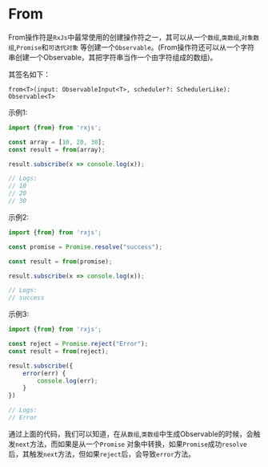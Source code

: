 # From

From操作符是`RxJs`中最常使用的创建操作符之一，其可以从一个`数组`,`类数组`,`对象数组`,`Promise`和`可迭代对象`
等创建一个`Observable`。(From操作符还可以从一个字符串创建一个Observable，其把字符串当作一个由字符组成的数组)。

其签名如下：

```
from<T>(input: ObservableInput<T>, scheduler?: SchedulerLike): Observable<T>
```

示例1:

```ts
import {from} from 'rxjs';

const array = [10, 20, 30];
const result = from(array);

result.subscribe(x => console.log(x));

// Logs:
// 10
// 20
// 30
```

示例2:

```ts
import {from} from 'rxjs';

const promise = Promise.resolve("success");

const result = from(promise);

result.subscribe(x => console.log(x));

// Logs:
// success
```

示例3:

```ts
import {from} from 'rxjs';

const reject = Promise.reject("Error");
const result = from(reject);

result.subscribe({
    error(err) {
        console.log(err);
    }
})

// Logs:
// Error
```

通过上面的代码，我们可以知道，在从`数组`,`类数组`中生成Observable的时候，会触发`next`方法，而如果是从一个`Promise`
对象中转换，如果`Promise`成功`resolve`后，其触发`next`方法，但如果`reject`后，会导致`error`方法。
